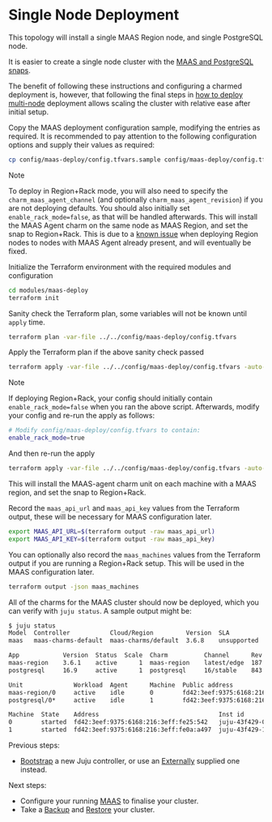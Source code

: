 # Single Node Deployment

This topology will install a single MAAS Region node, and single PostgreSQL node.

It is easier to create a single node cluster with the [MAAS and PostgreSQL snaps](https://canonical.com/maas/docs/how-to-get-maas-up-and-running).

The benefit of following these instructions and configuring a charmed deployment is, however, that following the final steps in [how to deploy multi-node](./how_to_deploy_multi_node.md) deployment allows scaling the cluster with relative ease after initial setup.

<!-- TODO: Add a diagram for single node deployment here. -->

Copy the MAAS deployment configuration sample, modifying the entries as required.
It is recommended to pay attention to the following configuration options and supply their values as required:

```bash
cp config/maas-deploy/config.tfvars.sample config/maas-deploy/config.tfvars
```
> [!NOTE]
> To deploy in Region+Rack mode, you will also need to specify the `charm_maas_agent_channel` (and optionally `charm_maas_agent_revision`) if you are not deploying defaults. You should also initially set `enable_rack_mode=false`, as that will be handled afterwards. This will install the MAAS Agent charm on the same node as MAAS Region, and set the snap to Region+Rack.
> This is due to a [known issue](https://github.com/canonical/maas-charms/issues/316) when deploying Region nodes to nodes with MAAS Agent already present, and will eventually be fixed.

Initialize the Terraform environment with the required modules and configuration

```bash
cd modules/maas-deploy
terraform init
```

Sanity check the Terraform plan, some variables will not be known until `apply` time.

```bash
terraform plan -var-file ../../config/maas-deploy/config.tfvars
```

Apply the Terraform plan if the above sanity check passed

```bash
terraform apply -var-file ../../config/maas-deploy/config.tfvars -auto-approve
```
> [!NOTE]
> If deploying Region+Rack, your config should initially contain `enable_rack_mode=false` when you ran the above script. Afterwards, modify your config and re-run the apply as follows:
>
> ```bash
> # Modify config/maas-deploy/config.tfvars to contain:
> enable_rack_mode=true
> ```
> And then re-run the apply
> ```bash
> terraform apply -var-file ../../config/maas-deploy/config.tfvars -auto-approve
> ```
> This will install the MAAS-agent charm unit on each machine with a MAAS region, and set the snap to Region+Rack.

Record the `maas_api_url` and `maas_api_key` values from the Terraform output, these will be necessary for MAAS configuration later.

```bash
export MAAS_API_URL=$(terraform output -raw maas_api_url)
export MAAS_API_KEY=$(terraform output -raw maas_api_key)
```

You can optionally also record the `maas_machines` values from the Terraform output if you are running a Region+Rack setup. This will be used in the MAAS configuration later.

```bash
terraform output -json maas_machines
```

All of the charms for the MAAS cluster should now be deployed, which you can verify with `juju status`. A sample output might be:

```bash
$ juju status
Model  Controller           Cloud/Region         Version  SLA          Timestamp
maas   maas-charms-default  maas-charms/default  3.6.8    unsupported  13:48:02+01:00

App            Version  Status  Scale  Charm          Channel      Rev  Exposed  Message
maas-region    3.6.1    active      1  maas-region    latest/edge  187  no
postgresql     16.9     active      1  postgresql     16/stable    843  no

Unit              Workload  Agent      Machine  Public address                          Ports                                                                               Message
maas-region/0     active    idle       0        fd42:3eef:9375:6168:216:3eff:fe25:542   53,3128,5239-5247,5250-5274,5280-5284,5443,8000/tcp 53,67,69,123,323,5241-5247/udp
postgresql/0*     active    idle       1        fd42:3eef:9375:6168:216:3eff:fe0a:a497  5432/tcp

Machine  State    Address                                 Inst id        Base          AZ  Message
0        started  fd42:3eef:9375:6168:216:3eff:fe25:542   juju-43f429-0  ubuntu@24.04      Running
1        started  fd42:3eef:9375:6168:216:3eff:fe0a:a497  juju-43f429-1  ubuntu@24.04      Running
```


Previous steps:
- [Bootstrap](./how_to_bootstrap_juju.md) a new Juju controller, or use an [Externally](./how_to_deploy_to_a_bootstrapped_controller.md) supplied one instead.

Next steps:
- Configure your running [MAAS](./how_to_configure_maas.md) to finalise your cluster.
- Take a [Backup](./how_to_backup.md) and [Restore](./how_to_restore.md) your cluster.
